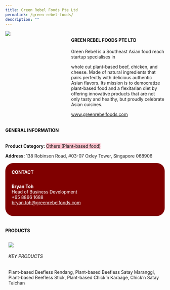 ```yaml
--- 
title: Green Rebel Foods Pte Ltd 
permalink: /green-rebel-foods/ 
description: ""
--- 
```

<div class="flex-paragraph"> 
<p style="text-transform: uppercase">
</p>
</div> 
<div class="flex-container" style="display: flex; flex-wrap: wrap;"> 
<div class="card sgds" style="flex: 1 1 40%; display: block;">
<img src="https://drive.google.com/uc?export=download&amp;id=1IICA7lUHkqH2O81tLHCA2Siev1lNQT42">
</div> 
<div class="card-sgds" style="flex: 1 1 58%; display: block; margin-left: 3px"> 
<h4 style="text-transform: uppercase; color: black;">
<b>Green Rebel Foods Pte Ltd
</b>
</h4> 
<p>Green Rebel is a Southeast Asian food reach startup specialises in 
<p>whole cut plant-based beef, chicken, and cheese. Made of natural ingredients that pairs perfectly with delicious authentic Asian flavors. Its mission is to democratize plant-based food and a flexitarian diet by offering innovative products that are not only tasty and healthy, but proudly celebrate Asian cuisines.
</p> 
<p>
<a href="www.greenrebelfoods.com" target="_blank">www.greenrebelfoods.com
</a>
</p> 
</div> 
</div>
</p> 
<h4 style="text-transform: uppercase; color: black;">
<b>General Information
</b>
</h4> 
<div class="flex-container" style="display: flex; flex-wrap: wrap;"> 
<div class="card sgds" style="flex: 1 1 65%; display: block; align-self: stretch"> 
<div class="flex-paragraph"> 
<p>
<b>Product Category: 
</b>
<span style="background-color: pink; border-radius: 10 px;">Others (Plant-based food)
</span>
</p> 
<p>
<b>
</b>
</p> 
<p>
<b>
</b>
</p> 
<p style="margin-bottom: 10px;">
<b> 
</b>
</p> 
<p>
<b>Address: 
</b>138 Robinson Road, #03-07 Oxley Tower, Singapore 068906
</p> 
</div> 
</div> 
<div class="card sgds" style="flex: 1 1 35%; padding: 10px; display: block; background-color: maroon; border-radius: 25px; align-self: center;"> 
<h4 style="color: white; margin-top: 10px; margin-left: 10px;">CONTACT
</h4> 
<div class="flex-paragraph"> 
<p style="padding: 10px; color: white;">
<b>Bryan Toh
</b>
<br>Head of Business Development
<br>+65 8866 1688
<br>
<a href="mailto:bryan.toh@greenrebelfoods.com" style="color: white;">bryan.toh@greenrebelfoods.com
</a>
</p> 
</div> 
</div> 
</div> 
<br> 
<h4 style="text-transform: uppercase; color: black;">
<b>products
</b>
</h4> 
<div style="display: flex; flex-wrap: wrap;"> 
<div class="card sgds" style="flex: 1 1 47%; margin: 10px; display: block;"> 
<div class="flex-image" style="display: block;">
<img src="https://drive.google.com/uc?export=download&id=1DSAoTqfxcfhvVqdrkfc4oXiTaiY3yEq8">
</div> 
<div class="flex-paragraph"> 
<h6 style="text-transform: uppercase; color: black;">Key Products
</h6> Plant-based Beefless Rendang, Plant-based Beefless Satay Maranggi, Plant-based Beefless Stick, Plant-based Chick’n Karaage, Chick’n Satay Taichan 
<p>
</p>
</div>
</div>
</div>